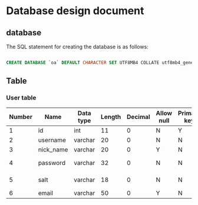 # Database design document

## database

The SQL statement for creating the database is as follows:

```sql

CREATE DATABASE `oa` DEFAULT CHARACTER SET UTF8MB4 COLLATE utf8mb4_general_ci;

```

## Table

### User table

| Number | Name      | Data type | Length | Decimal | Allow null | Primary key | Default value | Description      |
|--------|-----------|-----------|--------|---------|------------|-------------|---------------|------------------|
| 1      | id        | int       | 11     | 0       | N          | Y           |               | User id          |
| 2      | username  | varchar   | 20     | 0       | N          | N           |               | User name        |
| 3      | nick_name | varchar   | 20     | 0       | Y          | N           |               | Nickname         |
| 4      | password  | varchar   | 32     | 0       | N          | N           |               | Login password   |
| 5      | salt      | varchar   | 18     | 0       | N          | N           |               | Salt of password |
| 6      | email     | varchar   | 50     | 0       | Y          | N           |               | Email            |